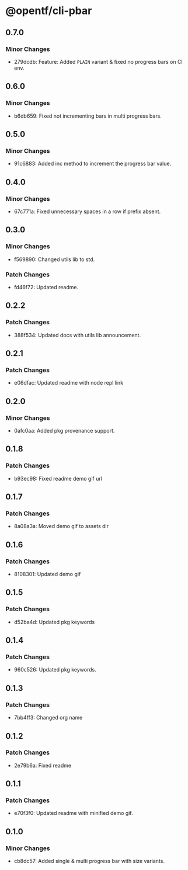 # @opentf/cli-pbar

## 0.7.0

### Minor Changes

- 279dcdb: Feature: Added `PLAIN` variant & fixed no progress bars on CI env.

## 0.6.0

### Minor Changes

- b6db659: Fixed not incrementing bars in multi progress bars.

## 0.5.0

### Minor Changes

- 91c6883: Added inc method to increment the progress bar value.

## 0.4.0

### Minor Changes

- 67c771a: Fixed unnecessary spaces in a row if prefix absent.

## 0.3.0

### Minor Changes

- f569890: Changed utils lib to std.

### Patch Changes

- fd46f72: Updated readme.

## 0.2.2

### Patch Changes

- 388f534: Updated docs with utils lib announcement.

## 0.2.1

### Patch Changes

- e06dfac: Updated readme with node repl link

## 0.2.0

### Minor Changes

- 0afc0aa: Added pkg provenance support.

## 0.1.8

### Patch Changes

- b93ec98: Fixed readme demo gif url

## 0.1.7

### Patch Changes

- 8a08a3a: Moved demo gif to assets dir

## 0.1.6

### Patch Changes

- 8108301: Updated demo gif

## 0.1.5

### Patch Changes

- d52ba4d: Updated pkg keywords

## 0.1.4

### Patch Changes

- 960c526: Updated pkg keywords.

## 0.1.3

### Patch Changes

- 7bb4ff3: Changed org name

## 0.1.2

### Patch Changes

- 2e79b6a: Fixed readme

## 0.1.1

### Patch Changes

- e70f3f0: Updated readme with minified demo gif.

## 0.1.0

### Minor Changes

- cb8dc57: Added single & multi progress bar with size variants.
